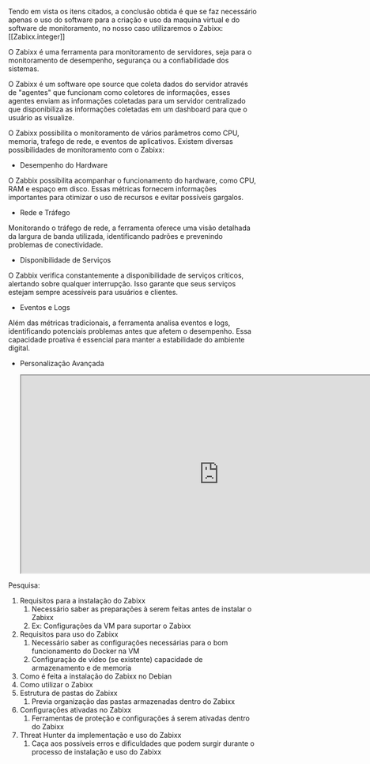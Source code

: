 
Tendo em vista os itens citados, a conclusão obtida é que se faz necessário apenas o uso do software para a criação e uso da maquina virtual e do software de monitoramento, no nosso caso utilizaremos o Zabixx: [[Zabixx.integer]]	

O Zabixx é uma ferramenta para monitoramento de servidores, seja para o monitoramento de desempenho, segurança ou a confiabilidade dos sistemas.

O Zabixx é um software ope source que coleta dados do servidor através de "agentes" que funcionam como coletores de informações, esses agentes enviam as informações coletadas para um servidor centralizado que disponibiliza as informações coletadas em um dashboard para que o usuário as visualize.

O Zabixx possibilita o monitoramento de vários parâmetros como CPU, memoria, trafego de rede, e eventos de aplicativos.
Existem diversas possibilidades de monitoramento com o Zabixx:
-  Desempenho do Hardware
    

O Zabbix possibilita acompanhar o funcionamento do hardware, como CPU, RAM e espaço em disco. Essas métricas fornecem informações importantes para otimizar o uso de recursos e evitar possíveis gargalos.

-  Rede e Tráfego
    

Monitorando o tráfego de rede, a ferramenta oferece uma visão detalhada da largura de banda utilizada, identificando padrões e prevenindo problemas de conectividade.

-  Disponibilidade de Serviços
    

O Zabbix verifica constantemente a disponibilidade de serviços críticos, alertando sobre qualquer interrupção. Isso garante que seus serviços estejam sempre acessíveis para usuários e clientes.

-  Eventos e Logs
    

Além das métricas tradicionais, a ferramenta analisa eventos e logs, identificando potenciais problemas antes que afetem o desempenho. Essa capacidade proativa é essencial para manter a estabilidade do ambiente digital.

- Personalização Avançada

	<iframe
		  id="inlineFrameExample"
		  title="Inline Frame Example"
		  width="800"
		  height="400"
		  src="https://i7host.com.br/blog/zabbix-saiba-tudo-sobre-essa-ferramenta/#:~:text=Zabbix%20Agent,-O%20Zabbix%20Agent&text=Este%20agente%20coleta%20dados%20locais,cada%20dispositivo%20na%20sua%20infraestrutura.">
	</iframe>


Pesquisa:
1. Requisitos para a instalação do Zabixx
	1. Necessário saber as preparações à serem feitas antes de instalar o Zabixx
	2. Ex: Configurações da VM para suportar o Zabixx
2. Requisitos para uso do Zabixx
	1. Necessário saber as configurações necessárias para o bom funcionamento do Docker na VM
	2. Configuração de vídeo (se existente) capacidade de armazenamento e de memoria
3. Como é feita a instalação do Zabixx no Debian
4. Como utilizar o Zabixx
5. Estrutura de pastas do Zabixx
	1. Previa organização das pastas armazenadas dentro do Zabixx
6. Configurações ativadas no Zabixx
	1. Ferramentas de proteção e configurações á serem ativadas dentro do Zabixx
7. Threat Hunter da implementação e uso do Zabixx
	1. Caça aos possíveis erros e dificuldades que podem surgir durante o processo de instalação e uso do Zabixx